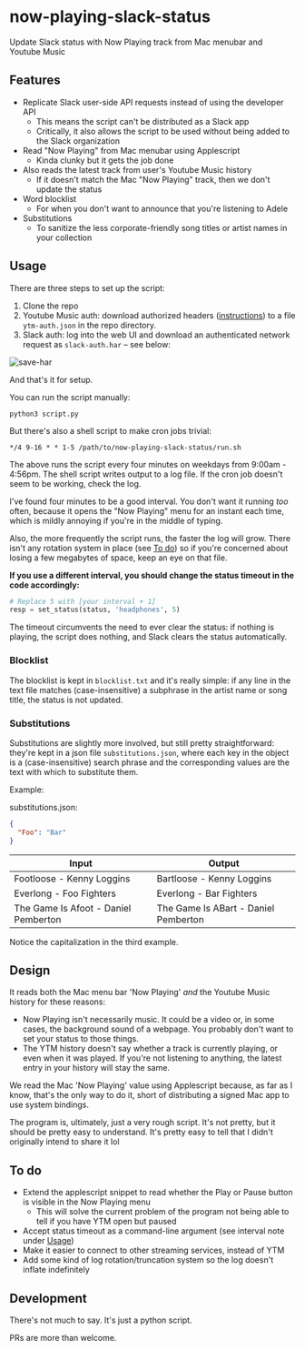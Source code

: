 # now-playing-slack-status
Update Slack status with Now Playing track from Mac menubar and Youtube Music

## Features

- Replicate Slack user-side API requests instead of using the developer API
  - This means the script can't be distributed as a Slack app
  - Critically, it also allows the script to be used without being added to the Slack organization
- Read "Now Playing" from Mac menubar using Applescript
  - Kinda clunky but it gets the job done
- Also reads the latest track from user's Youtube Music history
  - If it doesn't match the Mac "Now Playing" track, then we don't update the status
- Word blocklist
  - For when you don't want to announce that you're listening to Adele
- Substitutions
  - To sanitize the less corporate-friendly song titles or artist names in your collection

## Usage

There are three steps to set up the script:

1. Clone the repo
2. Youtube Music auth: download authorized headers ([instructions](https://ytmusicapi.readthedocs.io/en/latest/setup.html)) to a file `ytm-auth.json` in the repo directory.
3. Slack auth: log into the web UI and download an authenticated network request as `slack-auth.har` – see below:

![save-har](https://user-images.githubusercontent.com/4433153/163091629-1e9903eb-ebbe-49d4-a3cd-16e45cf8afed.gif)

And that's it for setup.

You can run the script manually:

```
python3 script.py
```

But there's also a shell script to make cron jobs trivial:

```
*/4 9-16 * * 1-5 /path/to/now-playing-slack-status/run.sh
```

The above runs the script every four minutes on weekdays from 9:00am - 4:56pm.
The shell script writes output to a log file.
If the cron job doesn't seem to be working, check the log.

I've found four minutes to be a good interval. You don't want it running *too* often,
because it opens the "Now Playing" menu for an instant each time, which is mildly annoying if you're in the middle of typing.

Also, the more frequently the script runs, the faster the log will grow.
There isn't any rotation system in place (see [To do](#to-do)) so if you're concerned about losing a few megabytes of space, keep an eye on that file.

**If you use a different interval, you should change the status timeout in the code accordingly:**

```python
# Replace 5 with [your interval + 1]
resp = set_status(status, 'headphones', 5)
```

The timeout circumvents the need to ever clear the status:
if nothing is playing, the script does nothing, and Slack clears the status automatically.

### Blocklist

The blocklist is kept in `blocklist.txt` and it's really simple:
if any line in the text file matches (case-insensitive) a subphrase in the artist name or song title, the status is not updated.

### Substitutions

Substitutions are slightly more involved, but still pretty straightforward:
they're kept in a json file `substitutions.json`, where each key in the object is a (case-insensitive) search phrase
and the corresponding values are the text with which to substitute them.

Example:

substitutions.json:

```json
{
  "Foo": "Bar"
}
```

| Input | Output |
|---|---|
| Footloose - Kenny Loggins | Bartloose - Kenny Loggins |
| Everlong - Foo Fighters | Everlong - Bar Fighters |
| The Game Is Afoot - Daniel Pemberton | The Game Is ABart - Daniel Pemberton |

Notice the capitalization in the third example.

## Design

It reads both the Mac menu bar 'Now Playing' *and* the Youtube Music history for these reasons:

- Now Playing isn't necessarily music. It could be a video or, in some cases, the background sound of a webpage.
You probably don't want to set your status to those things.
- The YTM history doesn't say whether a track is currently playing, or even when it was played.
If you're not listening to anything, the latest entry in your history will stay the same.

We read the Mac 'Now Playing' value using Applescript because, as far as I know, that's the only way to do it,
short of distributing a signed Mac app to use system bindings.

The program is, ultimately, just a very rough script. It's not pretty, but it should be pretty easy to understand.
It's pretty easy to tell that I didn't originally intend to share it lol

## To do

- Extend the applescript snippet to read whether the Play or Pause button is visible in the Now Playing menu
  - This will solve the current problem of the program not being able to tell if you have YTM open but paused
- Accept status timeout as a command-line argument (see interval note under [Usage](#usage))
- Make it easier to connect to other streaming services, instead of YTM
- Add some kind of log rotation/truncation system so the log doesn't inflate indefinitely

## Development

There's not much to say. It's just a python script.

PRs are more than welcome.
